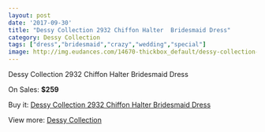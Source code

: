 ```yaml
---
layout: post
date: '2017-09-30'
title: "Dessy Collection 2932 Chiffon Halter  Bridesmaid Dress"
category: Dessy Collection
tags: ["dress","bridesmaid","crazy","wedding","special"]
image: http://img.eudances.com/14670-thickbox_default/dessy-collection-2932-chiffon-halter-bridesmaid-dress.jpg
---
```

Dessy Collection 2932 Chiffon Halter  Bridesmaid Dress

On Sales: **$259**
<a href="https://www.eudances.com/en/dessy-collection/4385-dessy-collection-2932-chiffon-halter-bridesmaid-dress.html"><amp-img layout="responsive" width="600" height="600" src="//img.eudances.com/14670-thickbox_default/dessy-collection-2932-chiffon-halter-bridesmaid-dress.jpg" alt="Dessy Collection 2932 Chiffon Halter  Bridesmaid Dress 0" /></a>
<a href="https://www.eudances.com/en/dessy-collection/4385-dessy-collection-2932-chiffon-halter-bridesmaid-dress.html"><amp-img layout="responsive" width="600" height="600" src="//img.eudances.com/14673-thickbox_default/dessy-collection-2932-chiffon-halter-bridesmaid-dress.jpg" alt="Dessy Collection 2932 Chiffon Halter  Bridesmaid Dress 1" /></a>
<a href="https://www.eudances.com/en/dessy-collection/4385-dessy-collection-2932-chiffon-halter-bridesmaid-dress.html"><amp-img layout="responsive" width="600" height="600" src="//img.eudances.com/14672-thickbox_default/dessy-collection-2932-chiffon-halter-bridesmaid-dress.jpg" alt="Dessy Collection 2932 Chiffon Halter  Bridesmaid Dress 2" /></a>
<a href="https://www.eudances.com/en/dessy-collection/4385-dessy-collection-2932-chiffon-halter-bridesmaid-dress.html"><amp-img layout="responsive" width="600" height="600" src="//img.eudances.com/14671-thickbox_default/dessy-collection-2932-chiffon-halter-bridesmaid-dress.jpg" alt="Dessy Collection 2932 Chiffon Halter  Bridesmaid Dress 3" /></a>

Buy it: [Dessy Collection 2932 Chiffon Halter  Bridesmaid Dress](https://www.eudances.com/en/dessy-collection/4385-dessy-collection-2932-chiffon-halter-bridesmaid-dress.html "Dessy Collection 2932 Chiffon Halter  Bridesmaid Dress")

View more: [Dessy Collection](https://www.eudances.com/en/60-Dessy-Collection "Dessy Collection")